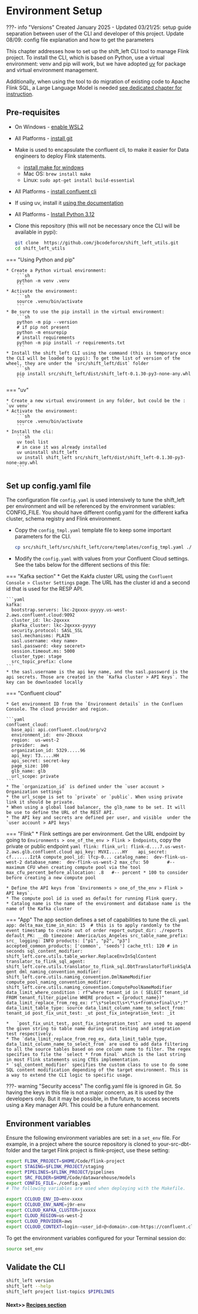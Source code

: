 # Environment Setup

???- info "Versions"
    Created January 2025 - Updated 03/21/25: setup guide separation between user of the CLI and developer of this project.
    Update 08/09: config file explanation and how to get the parameters

This chapter addresses how to set up the shift_left CLI tool to manage Flink project. To install the CLI, which is based on Python, use a virtual environment: venv and pip will work, but we have adopted [uv](https://docs.astral.sh/uv/) for package and virtual environment management.

Additionally, when using the tool to do migration of existing code to Apache Flink SQL, a Large Language Model is needed [see dedicated chapter for instruction](./coding/llm_based_translation.md).

## Pre-requisites

* On Windows - [enable WSL2](https://learn.microsoft.com/en-us/windows/wsl/install)
* All Platforms - [install git](https://git-scm.com/book/en/v2/Getting-Started-Installing-Git)
* Make is used to encapsulate the confluent cli, to make it easier for Data engineers to deploy Flink statements. 
    * [install make for windows](https://gnuwin32.sourceforge.net/packages/make.htm)
    * Mac OS: ```brew install make``` 
    * Linux: ```sudo apt-get install build-essential```

* All Platforms - [install confluent cli](https://docs.confluent.io/confluent-cli/current/install.html)
* If using uv, install it [using the documentation](https://docs.astral.sh/uv/getting-started/installation/)
* All Platforms - [Install Python 3.12](https://www.python.org/downloads/release/python-3120/)

* Clone this repository (this will not be necessary once the CLI will be available in pypi): 
  ```sh
  git clone  https://github.com/jbcodeforce/shift_left_utils.git
  cd shift_left_utils
  ```

=== "Using Python and pip"

    * Create a Python virtual environment:
        ```sh
        python -m venv .venv
        ```
    * Activate the environment:
        ```sh
        source .venv/bin/activate
        ```
    * Be sure to use the pip install in the virtual environment:
        ```sh
        python -m pip --version
        # if pip not present
        python -m ensurepip
        # install requirements
        python -m pip install -r requirements.txt
        ```
    * Install the shift_left CLI using the command (this is temporary once the CLI will be loaded to pypi): To get the list of version of the wheel, they are under the `src/shift_left/dist` folder
        ```sh
        pip install src/shift_left/dist/shift_left-0.1.30-py3-none-any.whl
        ```

=== "uv"

    * Create a new virtual environment in any folder, but could be the : `uv venv`
    * Activate the environment:
        ```sh
        source .venv/bin/activate
        ```
    * Install the cli:
        ```sh
        uv tool list
        # in case it was already installed
        uv uninstall shift_left
        uv install shift_left src/shift_left/dist/shift_left-0.1.30-py3-none-any.whl
        ```

## Set up config.yaml file

The configuration file `config.yaml` is used intensively to tune the shift_left per environment and will be referenced by the environment variables: CONFIG_FILE. You should have different config.yaml for the different kafka cluster, schema registry and Flink environment.

* Copy the `config_tmpl.yaml` template file to keep some important parameters for the CLI. 
  ```sh
  cp src/shift_left/src/shift_left/core/templates/config_tmpl.yaml ./config.yaml
  ```

* Modify the `config.yaml` with values from your Confluent Cloud settings. See the tabs below for the different sections of this file: 

=== "Kafka section"
    * Get the Kakfa cluster URL using the `Confluent Console > Cluster Settings` page. The URL has the cluster id and a second id that is used for the RESP API.

    ```yaml
    kafka:
      bootstrap.servers: lkc-2qxxxx-pyyyy.us-west-2.aws.confluent.cloud:9092
      cluster_id: lkc-2qxxxx
      pkafka_cluster: lkc-2qxxxx-pyyyy
      security.protocol: SASL_SSL
      sasl.mechanisms: PLAIN
      sasl.username: <key name>
      sasl.password: <key seceret> 
      session.timeout.ms: 5000
      cluster_type: stage
      src_topic_prefix: clone
    ```
    * the sasl.username is the api key name, and the sasl.password is the api secrets. Those are created in the `Kafka cluster > API Keys`. The key can be downloaded locally

=== "Confluent cloud"
    
    * Get environment ID from the `Environment details` in the Confluen Console. The cloud provider and region. 

    ```yaml
    confluent_cloud:
      base_api: api.confluent.cloud/org/v2
      environment_id:  env-20xxxx
      region:  us-west-2
      provider:  aws
      organization_id: 5329.....96
      api_key: T3.....HH
      api_secret: secret-key
      page_size: 100
      glb_name: glb
      url_scope: private
    ```
    * The `organization_id` is defined under the `user account > Organization settings`
    * the url_scope is set to `private` or `public`. When using private link it should be private. 
    * When using a global load balancer, the glb_name to be set. It will be use to define the URL of the REST API.
    * The API key and secrets are defined per user, and visible  under the `user account > API keys`

=== "Flink"
    * Flink settings are per environment. Get the URL endpoint by going to `Environments > one_of_the_env > Flink > Endpoints`, copy the private or public endpoint
    ```yaml
    flink:
        flink_url: flink-d....7.us-west-2.aws.glb.confluent.cloud
        api_key: MVXI.....HY   
        api_secret: cf.......IztA
        compute_pool_id: lfcp-0...
        catalog_name:  dev-flink-us-west-2
        database_name:  dev-flink-us-west-2
        max_cfu: 50       #-- maximum CFU when creating compute pool via the tool
        max_cfu_percent_before_allocation: .8   #-- percent * 100 to consider before creating a new compute pool 
    ```

    * Define the API keys from `Environments > one_of_the_env > Flink > API keys`.
    * The compute pool id is used as default for running Flink query.
    * Catalog name is the name of the environment and database name is the name of the Kafka cluster

=== "App"
    The app section defines a set of capabilities to tune the cli.
    ```yaml
    app:
        delta_max_time_in_min: 15  # this is to apply randomly to the event timestamp to create out of order
        report_output_dir: ./reports
        default_PK: __db
        timezone: America/Los_Angeles
        src_table_name_prefix: src_
        logging: INFO
        products: ["p1", "p2", "p3"]
        accepted_common_products: ['common', 'seeds']
        cache_ttl: 120 # in seconds
        sql_content_modifier: shift_left.core.utils.table_worker.ReplaceEnvInSqlContent
        translator_to_flink_sql_agent: shift_left.core.utils.translator_to_flink_sql.DbtTranslatorToFlinkSqlAgent
        dml_naming_convention_modifier: shift_left.core.utils.naming_convention.DmlNameModifier
        compute_pool_naming_convention_modifier: shift_left.core.utils.naming_convention.ComputePoolNameModifier
        data_limit_where_condition : rf"where tenant_id in ( SELECT tenant_id FROM tenant_filter_pipeline WHERE product = {product_name})"
        data_limit_replace_from_reg_ex: r"\s*select\s+\*\s+from\s+final\s*;?"
        data_limit_table_type: source
        data_limit_column_name_to_select_from: tenant_id
        post_fix_unit_test: _ut
        post_fix_integration_test: _it
    ```

    *   `post_fix_unit_test, post_fix_integration_test` are used to append the given string to table name during unit testing and integration test respectively.
    * The `data_limit_replace_from_reg_ex, data_limit_table_type, data_limit_column_name_to_select_from` are used to add data filtering to all the source tables based on one column name to filter. The regex specifies to file the `select * from final` which is the last string in most Flink statements using CTEs implementation. 
    * `sql_content_modifier` specifies the custom class to use to do some SQL content modification depending of the target environment. This is a way to extend the CLI logic to specific usage.
    

???- warning "Security access"
    The config.yaml file is ignored in Git. So having the keys in this file is not a major concern, as it is used by the developers only. But it may be possible, in the future, to access secrets using a Key manager API. This could be a future enhancement.

## Environment variables


Ensure the following environment variables are set: in a `set_env` file. For example, in a project where the source repository is cloned to your-src-dbt-folder and the target Flink project is flink-project, use these setting:

```sh
export FLINK_PROJECT=$HOME/Code/flink-project
export STAGING=$FLINK_PROJECT/staging
export PIPELINES=$FLINK_PROJECT/pipelines
export SRC_FOLDER=$HOME/Code/datawarehouse/models
export CONFIG_FILE=./config.yaml
# The following variables are used when deploying with the Makefile.

export CCLOUD_ENV_ID=env-xxxx
export CCLOUD_ENV_NAME=j9r-env
export CCLOUD_KAFKA_CLUSTER=jxxxxx
export CLOUD_REGION=us-west-2
export CLOUD_PROVIDER=aws
export CCLOUD_CONTEXT=login-<user_id>@<domain>.com-https://confluent.cloud
```

To get the environment variables configured for your Terminal session do:

```sh
source set_env
```

## Validate the CLI

```sh
shift_left version
shift_left --help
shift_left project list-topics $PIPELINES
```

#### Next>> [Recipes section](recipes.md)

